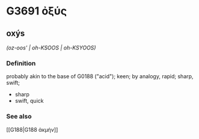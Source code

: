 # G3691 ὀξύς

## oxýs

_(oz-oos' | oh-KSOOS | oh-KSYOOS)_

### Definition

probably akin to the base of G0188 ("acid"); keen; by analogy, rapid; sharp, swift; 

- sharp
- swift, quick

### See also

[[G188|G188 ἀκμήν]]

